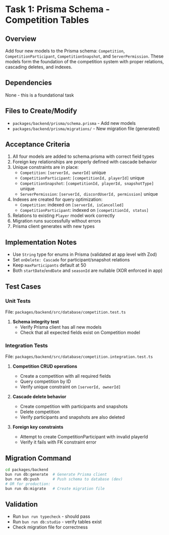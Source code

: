 # Task 1: Prisma Schema - Competition Tables

## Overview
Add four new models to the Prisma schema: `Competition`, `CompetitionParticipant`, `CompetitionSnapshot`, and `ServerPermission`. These models form the foundation of the competition system with proper relations, cascading deletes, and indexes.

## Dependencies
None - this is a foundational task

## Files to Create/Modify
- `packages/backend/prisma/schema.prisma` - Add new models
- `packages/backend/prisma/migrations/` - New migration file (generated)

## Acceptance Criteria
1. All four models are added to schema.prisma with correct field types
2. Foreign key relationships are properly defined with cascade behavior
3. Unique constraints are in place:
   - `Competition`: `[serverId, ownerId]` unique
   - `CompetitionParticipant`: `[competitionId, playerId]` unique
   - `CompetitionSnapshot`: `[competitionId, playerId, snapshotType]` unique
   - `ServerPermission`: `[serverId, discordUserId, permission]` unique
4. Indexes are created for query optimization:
   - `Competition`: indexed on `[serverId, isCancelled]`
   - `CompetitionParticipant`: indexed on `[competitionId, status]`
5. Relations to existing `Player` model work correctly
6. Migration runs successfully without errors
7. Prisma client generates with new types

## Implementation Notes
- Use `String` type for enums in Prisma (validated at app level with Zod)
- Set `onDelete: Cascade` for participant/snapshot relations
- Keep `maxParticipants` default at 50
- Both `startDate`/`endDate` and `seasonId` are nullable (XOR enforced in app)

## Test Cases

### Unit Tests
File: `packages/backend/src/database/competition.test.ts`

1. **Schema integrity test**
   - Verify Prisma client has all new models
   - Check that all expected fields exist on Competition model

### Integration Tests
File: `packages/backend/src/database/competition.integration.test.ts`

1. **Competition CRUD operations**
   - Create a competition with all required fields
   - Query competition by ID
   - Verify unique constraint on `[serverId, ownerId]`

2. **Cascade delete behavior**
   - Create competition with participants and snapshots
   - Delete competition
   - Verify participants and snapshots are also deleted

3. **Foreign key constraints**
   - Attempt to create CompetitionParticipant with invalid playerId
   - Verify it fails with FK constraint error

## Migration Command
```bash
cd packages/backend
bun run db:generate  # Generate Prisma client
bun run db:push      # Push schema to database (dev)
# OR for production:
bun run db:migrate   # Create migration file
```

## Validation
- Run `bun run typecheck` - should pass
- Run `bun run db:studio` - verify tables exist
- Check migration file for correctness

